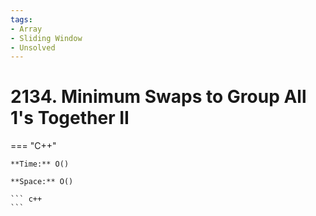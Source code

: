 ```yaml
---
tags:
- Array
- Sliding Window
- Unsolved
---
```



# 2134. Minimum Swaps to Group All 1's Together II

=== "C++"

    **Time:** O()

    **Space:** O()

    ``` c++
    ```